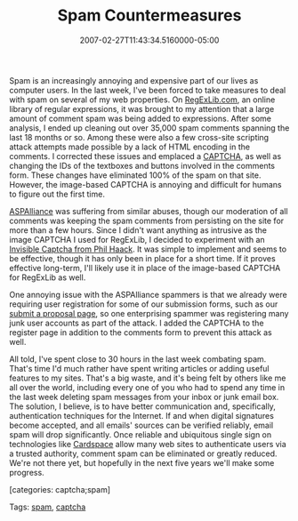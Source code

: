 ﻿---
title: Spam Countermeasures
date: "2007-02-27T11:43:34.5160000-05:00"
description: Spam is an increasingly annoying and expensive part of our lives as
featuredImage: img/spam-countermeasures-featured.png
---

Spam is an increasingly annoying and expensive part of our lives as computer users. In the last week, I've been forced to take measures to deal with spam on several of my web properties. On [RegExLib.com](http://regexlib.com/), an online library of regular expressions, it was brought to my attention that a large amount of comment spam was being added to expressions. After some analysis, I ended up cleaning out over 35,000 spam comments spanning the last 18 months or so. Among these were also a few cross-site scripting attack attempts made possible by a lack of HTML encoding in the comments. I corrected these issues and emplaced a [CAPTCHA](http://www.codeproject.com/aspnet/CaptchaNET_2.asp), as well as changing the IDs of the textboxes and buttons involved in the comments form. These changes have eliminated 100% of the spam on that site. However, the image-based CAPTCHA is annoying and difficult for humans to figure out the first time.

[ASPAlliance](http://aspalliance.com/) was suffering from similar abuses, though our moderation of all comments was keeping the spam comments from persisting on the site for more than a few hours. Since I didn't want anything as intrusive as the image CAPTCHA I used for RegExLib, I decided to experiment with an [Invisible Captcha from Phil Haack](http://haacked.com/archive/2006/09/26/Lightweight_Invisible_CAPTCHA_Validator_Control.aspx). It was simple to implement and seems to be effective, though it has only been in place for a short time. If it proves effective long-term, I'll likely use it in place of the image-based CAPTCHA for RegExLib as well.

One annoying issue with the ASPAlliance spammers is that we already were requiring user registration for some of our submission forms, such as our [submit a proposal page](http://aspalliance.com/writeforus.aspx), so one enterprising spammer was registering many junk user accounts as part of the attack. I added the CAPTCHA to the register page in addition to the comments form to prevent this attack as well.

All told, I've spent close to 30 hours in the last week combating spam. That's time I'd much rather have spent writing articles or adding useful features to my sites. That's a big waste, and it's being felt by others like me all over the world, including every one of you who had to spend any time in the last week deleting spam messages from your inbox or junk email box. The solution, I believe, is to have better communication and, specifically, authentication techniques for the Internet. If and when digital signatures become accepted, and all emails' sources can be verified reliably, email spam will drop significantly. Once reliable and ubiquitous single sign on technologies like [Cardspace](http://cardspace.netfx3.com/) allow many web sites to authenticate users via a trusted authority, comment spam can be eliminated or greatly reduced. We're not there yet, but hopefully in the next five years we'll make some progress.

\[categories: captcha;spam]

Tags: [spam](http://technorati.com/tag/spam), [captcha](http://technorati.com/tag/captcha)

